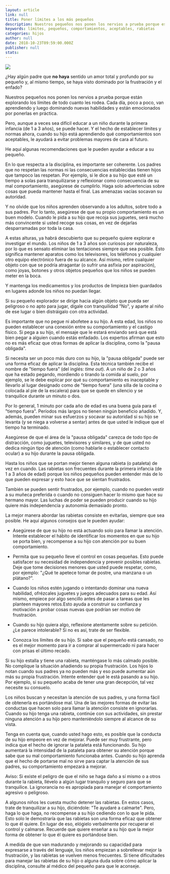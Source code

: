 ```yaml
---
layout: article
link: null
title: Poner límites a los más pequeños
description: Nuestros pequeños nos ponen los nervios a prueba porque están explorando los límites de todo cuanto les rodea. Cada día, poco a poco, van aprendiendo y luego dominando nuevas habilidades y están emocionados por ponerlas en práctica.
keywords: límites, pequeños, comportamientos, aceptables, rabietas
categories: hijos
author: null
date: 2018-10-23T09:59:00.000Z
publisher: null
stats: 
---
```

![](http://familiasana.info/images/hijos/P-pequenosLimites-esHD-AR1.jpg)

¿Hay algún padre que **no haya** sentido un amor total y profundo por su pequeño y, al mismo tiempo, se haya visto dominado por la frustración y el enfado?

Nuestros pequeños nos ponen los nervios a prueba porque están explorando los límites de todo cuanto les rodea. Cada día, poco a poco, van aprendiendo y luego dominando nuevas habilidades y están emocionados por ponerlas en práctica.

Pero, aunque a veces sea difícil educar a un niño durante la primera infancia (de 1 a 3 años), se puede hacer. Y el hecho de establecer límites y normas ahora, cuando su hijo está aprendiendo qué comportamientos son aceptables, le ayudará a evitar problemas mayores de cara al futuro.

He aquí algunas recomendaciones que le pueden ayudar a educar a su pequeño.

En lo que respecta a la disciplina, es importante ser coherente. Los padres que no respetan las normas ni las consecuencias establecidas tienen hijos que tampoco las respetan. Por ejemplo, si le dice a su hijo que esté un tiempo a solas para tranquilizarse y reflexionar como consecuencia de su mal comportamiento, asegúrese de cumplirlo. Haga solo advertencias sobre cosas que pueda mantener hasta el final. Las amenazas vacías socavan su autoridad.

Y no olvide que los niños aprenden observando a los adultos, sobre todo a sus padres. Por lo tanto, asegúrese de que su propio comportamiento es un buen modelo. Cuando le pida a su hijo que recoja sus juguetes, será mucho más convincente si usted recoge sus cosas, en vez de dejarlas desparramadas por toda la casa.

A estas alturas, ya habrá descubierto que su pequeño quiere explorar e investigar el mundo. Los niños de 1 a 3 años son curiosos por naturaleza, por lo que es sensato eliminar las tentaciones siempre que sea posible. Esto significa mantener aparatos como los televisores, los teléfonos y cualquier otro equipo electrónico fuera de su alcance. Así mismo, retire cualquier objeto con que se podría atragantar (o sufrir una asfixia por aspiración), como joyas, botones y otros objetos pequeños que los niños se pueden meter en la boca.

Y mantenga los medicamentos y los productos de limpieza bien guardados en lugares adonde los niños no puedan llegar.

Si su pequeño explorador se dirige hacia algún objeto que pueda ser peligroso o no apto para jugar, dígale con tranquilidad "No", y aparte al niño de ese lugar o bien distráigalo con otra actividad.

Es importante que no pegue ni abofetee a su hijo. A esta edad, los niños no pueden establecer una conexión entre su comportamiento y el castigo físico. Si pega a su hijo, el mensaje que le estará enviando será que está bien pegar a alguien cuando estás enfadado. Los expertos afirman que esto no es más eficaz que otras formas de aplicar la disciplina, como la "pausa obligada".

Si necesita ser un poco más duro con su hijo, la "pausa obligada" puede ser una forma eficaz de aplicar la disciplina. Esta técnica también recibe el nombre de "tiempo fuera" (del inglés: _time out_). A un niño de 2 o 3 años que ha estado pegando, mordiendo o tirando la comida al suelo, por ejemplo, se le debe explicar por qué su comportamiento es inaceptable y llevarlo al lugar designado como de "tiempo fuera" (una silla de la cocina o colocada al pie de la escalera) para que se quede en silencio y se tranquilice durante un minuto o dos.

Por lo general, 1 minuto por cada año de edad es una buena guía para el "tiempo fuera". Períodos más largos no tienen ningún beneficio añadido. Y, además, pueden minar sus esfuerzos y socavar su autoridad si su hijo se levanta (y se niega a volverse a sentar) antes de que usted le indique que el tiempo ha terminado.

Asegúrese de que el área de la "pausa obligada" carezca de todo tipo de distracción, como juguetes, televisores y similares, y de que usted no dedica ningún tipo de atención (como hablarle o establecer contacto ocular) a su hijo durante la pausa obligada.

Hasta los niños que se portan mejor tienen alguna rabieta (o pataleta) de vez en cuando. Las rabietas son frecuentes durante la primera infancia (de 1 a 3 años de edad) porque los niños pequeños pueden entender más de lo que pueden expresar y esto hace que se sientan frustrados.

También se pueden sentir frustrados, por ejemplo, cuando no pueden vestir a su muñeca preferida o cuando no consiguen hacer lo mismo que hace su hermano mayor. Las luchas de poder se pueden producir cuando su hijo quiere más independencia y autonomía demasiado pronto.

La mejor manera abordar las rabietas consiste en evitarlas, siempre que sea posible. He aquí algunos consejos que le pueden ayudar:

* Asegúrese de que su hijo no está actuando solo para llamar la atención. Intente establecer el hábito de identificar los momentos en que su hijo se porta bien, y recompense a su hijo con atención por su buen comportamiento.

* Permita que su pequeño lleve el control en cosas pequeñas. Esto puede satisfacer su necesidad de independencia y prevenir posibles rabietas. Deje que tome decisiones menores que usted puede respetar, como, por ejemplo: "¿Qué te apetece tomar de postre, una manzana o un plátano?".

* Cuando los niños estén jugando o intentando dominar una nueva habilidad, ofrézcales juguetes y juegos adecuados para su edad. Así mismo, empiece por algo sencillo antes de pasar a tareas que les planteen mayores retos.Esto ayuda a construir su confianza y motivación a probar cosas nuevas que podrían ser motivo de frustración.

* Cuando su hijo quiera algo, reflexione atentamente sobre su petición. ¿Le parece intolerable? Si no es así, trate de ser flexible.

* Conozca los límites de su hijo. Si sabe que el pequeño está cansado, no es el mejor momento para ir a comprar al supermercado ni para hacer con prisas el último recado.

Si su hijo estalla y tiene una rabieta, manténgase lo más calmado posible. No complique la situación añadiendo su propia frustración. Los hijos lo notan cuando sus padres ya no pueden más y eso puede aumentar aún más su propia frustración. Intente entender qué le está pasando a su hijo. Por ejemplo, si su pequeño acaba de tener una gran decepción, tal vez necesite su consuelo.

Los niños buscan y necesitan la atención de sus padres, y una forma fácil de obtenerla es portándose mal. Una de las mejores formas de evitar las conductas que hacen solo para llamar la atención consiste en ignorarlas. Cuando su hijo tenga una rabieta, continúe con sus actividades, sin prestar ninguna atención a su hijo pero manteniéndolo siempre al alcance de su vista.

Tenga en cuenta que, cuando usted hago esto, es posible que la conducta de su hijo empeore en vez de mejorar. Puede ser muy frustrante, pero indica que el hecho de ignorar la pataleta está funcionando. Su hijo aumentará la intensidad de la pataleta para obtener su atención porque sabe que su mal comportamiento funcionaba antes. Cuando su hijo aprenda que el hecho de portarse mal no sirve para captar la atención de sus padres, su comportamiento empezará a mejorar.

Aviso: Si existe el peligro de que el niño se haga daño a sí mismo o a otros durante la rabieta, llévelo a algún lugar tranquilo y seguro para que se tranquilice. La ignorancia no es apropiada para manejar el comportamiento agresivo o peligroso.

A algunos niños les cuesta mucho detener las rabietas. En estos casos, trate de tranquilizar a su hijo, diciéndole: "Te ayudaré a calmarte". Pero, haga lo que haga, no recompense a su hijo cediendo con lo que le pida. Esto solo le demostraría que las rabietas son una forma eficaz que obtener lo que él quiere. En lugar de eso, elógielo verbalmente por recuperar el control y calmarse. Recuerde que quiere enseñar a su hijo que la mejor forma de obtener lo que él quiere es portándose bien.

A medida de que van madurando y mejorando su capacidad para expresarse a través del lenguaje, los niños empiezan a sobrellevar mejor la frustración, y las rabietas se vuelven menos frecuentes. Si tiene dificultades para manejar las rabietas de su hijo o alguna duda sobre cómo aplicar la disciplina, consulte al médico del pequeño para que le aconseje.
